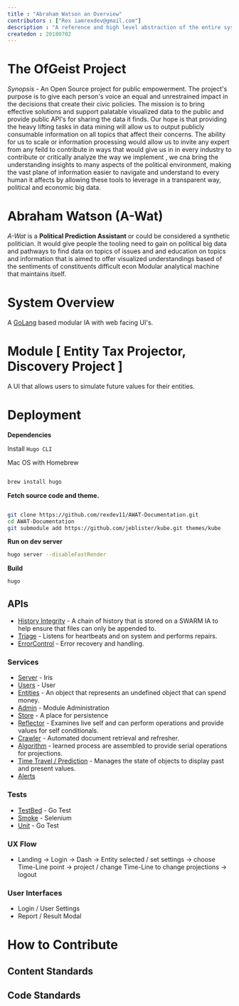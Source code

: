 ```yaml
---
title : "Abraham Watson an Overview"
contributors : ["Rex iamrexdev@gmail.com"]
description : "A reference and high level abstraction of the entire system."
createdon : 20180702
---
```


# The OfGeist Project

*Synopsis* - An Open Source project for public empowerment. The project's purpose is to give each person's voice an 
equal and unrestrained impact in the decisions that create their civic policies. The mission is to bring effective 
solutions and support palatable visualized data to the public and provide public API's for sharing the data it finds.
Our hope is that providing the heavy lifting tasks in data mining will allow us to output publicly consumable information 
on all topics that affect their concerns. The ability for us to scale or information processing would allow us to invite 
any expert from any feild to contribute in ways that would give us in in every industry to contribute or critically analyze the way we implement , we cna bring the understanding insights to many aspects of the political environment, making the vast plane of information
easier to navigate and understand to every human it affects by allowing these tools to leverage in a transparent way, 
political and economic big data.  
 
# Abraham Watson (A-Wat)

*A-Wat* is a **Political Prediction Assistant** or could be considered a synthetic politician. It would give people the 
tooling need to gain on political big data and pathways to find data on topics of issues and and education on topics and information that is aimed to offer visualized understandings based of the sentiments of constituents difficult econ Modular analytical machine that maintains itself. 

# System Overview

A [GoLang](https://golang.io) based modular IA with web facing UI's.

# Module [ Entity Tax Projector, Discovery Project ]

A UI that allows users to simulate future values for their entities.  

# Deployment

**Dependencies**

Install `Hugo CLI`

Mac OS with Homebrew

```bash

brew install hugo

```

**Fetch source code and theme.**

```bash

git clone https://github.com/rexdev11/AWAT-Documentation.git
cd AWAT-Documentation
git submodule add https://github.com/jeblister/kube.git themes/kube

```

**Run on dev server**

```bash
hugo server --disableFastRender
```

**Build**

```bash
hugo
```

## APIs

- [History Integrity](/apis/integrity-control) - A chain of history that is stored on a SWARM IA to help ensure that files can only be appended to.
- [Triage](apis/triage) - Listens for heartbeats and on system and performs repairs. 
- [ErrorControl](apis/error-control) - Error recovery and handling. 

### Services

- [Server](apis/server) - Iris
- [Users](apis/users) - User
- [Entities](apis/entities) - An object that represents an undefined object that can spend money.
- [Admin](apis/admin) - Module Administration
- [Store](apis/store) - A place for persistence
- [Reflector](apis/reflector) - Examines live self and can perform operations and provide values for self conditionals. 
- [Crawler](apis/admin) - Automated document retrieval and refresher.
- [Algorithm](apis/builder) - learned process are assembled to provide serial operations for projections.
- [Time Travel / Prediction](apis/time-travel) - Manages the state of objects to display past and present values.
- [Alerts](apis/alerts) 

### Tests

- [TestBed](test/test) - Go Test 
- [Smoke](test/smoke) - Selenium
- [Unit](test/unit) - Go Test

### UX Flow

- Landing -> Login -> Dash -> Entity selected / set settings -> choose Time-Line point -> project / change Time-Line to change projections -> logout

### User Interfaces

- Login / User Settings
- Report / Result Modal 

# How to Contribute

## Content Standards

## Code Standards
